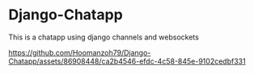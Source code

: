 # Django-Chatapp
 This is a chatapp using django channels and websockets



https://github.com/Hoomanzoh79/Django-Chatapp/assets/86908448/ca2b4546-efdc-4c58-845e-9102cedbf331

